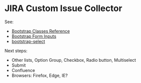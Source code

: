 # JIRA Custom Issue Collector

See:
- [Bootstrap Classes Reference](https://www.w3schools.com/bootstrap/bootstrap_ref_all_classes.asp)
- [Bootstrap Form Inputs](https://www.w3schools.com/bootstrap/bootstrap_forms_inputs.asp)
- [bootstrap-select](http://silviomoreto.github.io/bootstrap-select/examples/)

Next steps:
- Other lists, Option Group, Checkbox, Radio button, Multiselect
- Submit
- Confluence
- Browsers: Firefox, Edge, IE?
